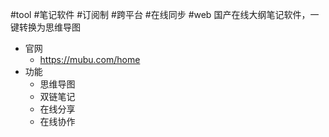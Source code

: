 #tool #笔记软件 #订阅制 #跨平台 #在线同步 #web
国产在线大纲笔记软件，一键转换为思维导图
- 官网
	- https://mubu.com/home
- 功能
	- 思维导图
	- 双链笔记
	- 在线分享
	- 在线协作